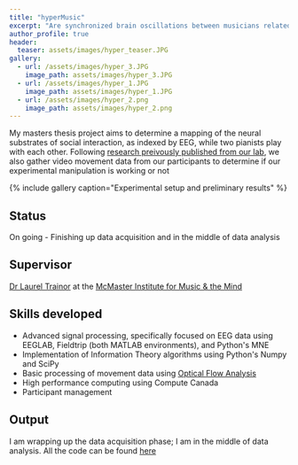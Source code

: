 ```yaml
---
title: "hyperMusic"
excerpt: "Are synchronized brain oscillations between musicians related to social coordination? Or are they just a by-product of shared perception?"
author_profile: true
header:
  teaser: assets/images/hyper_teaser.JPG
gallery:
  - url: /assets/images/hyper_3.JPG
    image_path: assets/images/hyper_3.JPG
  - url: /assets/images/hyper_1.JPG
    image_path: assets/images/hyper_1.JPG
  - url: /assets/images/hyper_2.png
    image_path: assets/images/hyper_2.png
---
```


My masters thesis project aims to determine a mapping of the neural substrates of social interaction, as indexed by EEG, while two pianists play with each other. Following [research preivously published from our lab](http://www.pnas.org/content/early/2017/05/02/1617657114.short), we also gather video movement data from our participants to determine if our experimental manipulation is working or not

{% include gallery caption="Experimental setup and preliminary results" %}

## Status
On going - Finishing up data acquisition and in the middle of data analysis

## Supervisor
[Dr Laurel Trainor](https://trainorlab.mcmaster.ca/people/ljt) at the [McMaster Institute for Music & the Mind](https://mimm.mcmaster.ca/)

## Skills developed
* Advanced signal processing, specifically focused on EEG data using EEGLAB, Fieldtrip (both MATLAB environments), and Python's MNE
* Implementation of Information Theory algorithms using Python's Numpy and SciPy 
* Basic processing of movement data using [Optical Flow Analysis](https://www.cefala.org/FlowAnalyzer/)
* High performance computing using Compute Canada
* Participant management 

## Output
I am wrapping up the data acquisition phase; I am in the middle of data analysis. All the code can be found [here](https://github.com/neurohazardous/hyperMusic)
